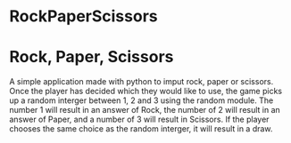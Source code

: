 # RockPaperScissors
<h1>Rock, Paper, Scissors</h1>
<p> A simple application made with python to imput rock, paper or scissors.
  Once the player has decided which they would like to use, the game picks up a random interger between 1, 2 and 3 using the random module. 
  The number 1 will result in an answer of Rock, the number of 2 will result in an answer of Paper, and a number of 3 will result in Scissors.
  If the player chooses the same choice as the random interger, it will result in a draw. </p>
